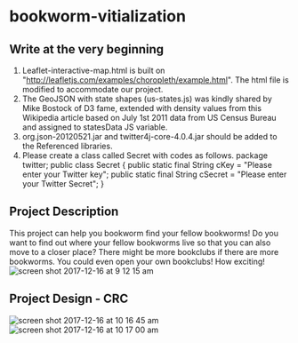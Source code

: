 # bookworm-vitialization

## Write at the very beginning
1. Leaflet-interactive-map.html is built on "http://leafletjs.com/examples/choropleth/example.html". The html file is modified to accommodate our project.
2. The GeoJSON with state shapes (us-states.js) was kindly shared by Mike Bostock of D3 fame, extended with density values from this Wikipedia article based on July 1st 2011 data from US Census Bureau and assigned to statesData JS variable.
3. org.json-20120521.jar and twitter4j-core-4.0.4.jar should be added to the Referenced libraries.
4. Please create a class called Secret with codes as follows.
package twitter;
public class Secret {
	public static final String cKey = "Please enter your Twitter key";
	public static final String cSecret = "Please enter your Twitter Secret";
}

## Project Description
This project can help you bookworm find your fellow bookworms! Do you want to find out where your fellow bookworms live so that you can also move to a closer place? There might be more bookclubs if there are more bookworms. You could even open your own bookclubs! How exciting!
![screen shot 2017-12-16 at 9 12 15 am](https://user-images.githubusercontent.com/6525504/34071239-49b9818c-e241-11e7-914b-11823a9cf1ae.png)

## Project Design - CRC
![screen shot 2017-12-16 at 10 16 45 am](https://user-images.githubusercontent.com/6525504/34071797-511bdd72-e24a-11e7-8d14-f58651e87a23.png)
![screen shot 2017-12-16 at 10 17 00 am](https://user-images.githubusercontent.com/6525504/34071798-5303a6d8-e24a-11e7-99c4-ebf41bd2f7cc.png)
